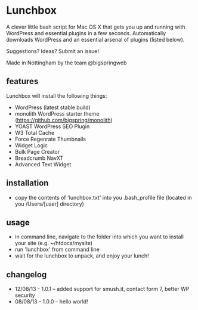 Lunchbox
========

A clever little bash script for Mac OS X that gets you up and running with WordPress and essential plugins in a few seconds. Automatically downloads WordPress and an essential arsenal of plugins (listed below).

Suggestions? Ideas? Submit an issue!

Made in Nottingham by the team @bigspringweb

features
--------

Lunchbox will install the following things:

* WordPress (latest stable build)
* monolith WordPress starter theme (https://github.com/bigspring/monolith)
* YOAST WordPress SEO Plugin
* W3 Total Cache
* Force Regenrate Thumbnails
* Widget Logic
* Bulk Page Creator
* Breadcrumb NavXT
* Advanced Text Widget


installation
------------

* copy the contents of 'lunchbox.txt' into you .bash_profile file (located in you /Users/[user] directory)

usage
------

* in command line, navigate to the folder into which you want to install your site (e.g. ~/htdocs/mysite)
* run 'lunchbox' from command line
* wait for the lunchbox to unpack, and enjoy your lunch!

changelog
------

* 12/08/13 - 1.0.1 – added support for smush.it, contact form 7, better WP security
* 08/08/13 - 1.0.0 – hello world!
